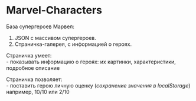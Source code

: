 # Marvel-Characters

База супергероев Марвел: 
1. JSON с массивом супергероев. 
2. Страничка-галерея, с информацией о героях.
    
Страничка умеет:<br> 
    - показывать информацию о героях: их картинки, характеристики, подробное описание

Страничка позволяет:<br>
    -  поставить герою личную оценку (*сохранение значения в localStorage*)
    например, 10/10 или 2/10
